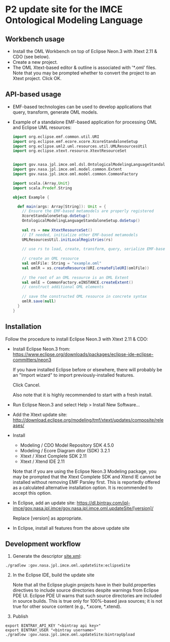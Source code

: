 # P2 update site for the IMCE Ontological Modeling Language

## Workbench usage

- Install the OML Workbench on top of Eclipse Neon.3 with Xtext 2.11 & CDO (see below).
- Create a new project.
- The OML Xtext-based editor & outline is associated with '*.oml' files. Note that you may be prompted whether to convert the project to an Xtext project. Click OK.

## API-based usage

- EMF-based technologies can be used to develop applications that query, transform, generate OML models.
   
- Example of a standalone EMF-based application for processing OML and Eclipse UML resources:
  
  ```scala
  import org.eclipse.emf.common.util.URI
  import org.eclipse.emf.ecore.xcore.XcoreStandaloneSetup
  import org.eclipse.uml2.uml.resources.util.UMLResourcesUtil
  import org.eclipse.xtext.resource.XtextResourceSet


  import gov.nasa.jpl.imce.oml.dsl.OntologicalModelingLanguageStandaloneSetup
  import gov.nasa.jpl.imce.oml.model.common.Extent
  import gov.nasa.jpl.imce.oml.model.common.CommonFactory

  import scala.{Array,Unit}
  import scala.Predef.String

  object Example {
  
    def main(args: Array[String]): Unit = {
      // Ensure the EMF-based metamodels are properly registered     
      XcoreStandaloneSetup.doSetup()
      OntologicalModelingLanguageStandaloneSetup.doSetup()
    
      val rs = new XtextResourceSet()
      // If needed, initialize other EMF-based metamodels
      UMLResourcesUtil.initLocalRegistries(rs)
    
      // use rs to load, create, transform, query, serialize EMF-based resources including OML
    
      // create an OML resource
      val omlFile: String = "example.oml"
      val omlR = xs.createResource(URI.createFileURI(omlFile))
      
      // the root of an OML resource is an OML Extent
      val omlE = CommonFactory.eINSTANCE.createExtent()
      // construct additional OML elements
      
      // save the constructed OML resource in concrete syntax
      omlR.save(null)
    }
  }
  ```

## Installation

Follow the procedure to install Eclipse Neon.3 with Xtext 2.11 & CDO:

- Install Eclipse Neon.3 from: https://www.eclipse.org/downloads/packages/eclipse-ide-eclipse-committers/neon3
   
   If you have installed Eclipse before or elsewhere, there will probably be an "Import wizard"
   to import previously-installed features.
   
   Click Cancel.
   
   Also note that it is highly recommended to start with a fresh install.
   
- Run Eclipse Neon.3 and select Help > Install New Software...
   
- Add the Xtext update site: http://download.eclipse.org/modeling/tmf/xtext/updates/composite/releases/
- Install 
    - Modeling / CDO Model Repository SDK 4.5.0
    - Modeling / Ecore Diagram ditor (SDK) 3.2.1
    - Xtext / Xtext Complete SDK 2.11 
    - Xtext / Xtend IDE 2.11
    
   Note that if you are using the Eclipse Neon.3 Modeling package, you may be prompted that the Xtext Complete SDK and Xtend IE cannot be installed without removing EMF Parsley first. This is reportedly offered as a calculated alternative installation option. It is recommended to accept this option.

- In Eclipse, add an update site: https://dl.bintray.com/jpl-imce/gov.nasa.jpl.imce/gov.nasa.jpl.imce.oml.updateSite/[version]/
   
  Replace [version] as appropriate.

- In Eclipse, install all features from the above update site

## Development workflow

1) Generate the descriptor [site.xml](site.xml):

```shell
./gradlew :gov.nasa.jpl.imce.oml.updateSite:eclipseSite
```

2) In the Eclipse IDE, build the update site

   Note that all the Eclipse plugin projects have in their build.properties directives to include source directories despite warnings from Eclipse PDE UI.
   Eclipse PDE UI warns that such source directories are included in source builds.
   This is true only for 100%-based java sources; it is not true for other source content (e.g., *.xcore, *.xtend). 
  
   
3) Publish

```shell
export BINTRAY_API_KEY "<bintray api key>"
export BINTRAY_USER "<bintray username>"
./gradlew :gov.nasa.jpl.imce.oml.updateSite:bintrayUpload
```

